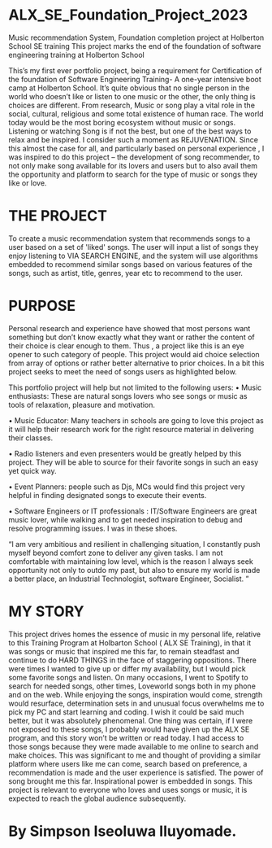 # ALX_SE_Foundation_Project_2023

Music recommendation System, Foundation completion project at Holberton School SE training This project marks the end of the
foundation of software engineering training at Holberton School

This’s my first ever portfolio project, being a requirement for Certification of the foundation of Software Engineering Training-
A one-year intensive boot camp at Holberton School. It’s quite obvious that no single person in the world who doesn’t like or listen
to one music or the other, the only thing is choices are different. From research, Music or song play a vital role in the social, 
cultural, religious and some total existence of human race. The world today would be the most boring ecosystem without music or 
songs. Listening or watching Song is if not the best, but one of the best ways to relax and be inspired. I consider such a moment 
as REJUVENATION. Since this almost the case for all, and particularly based on personal experience , I was inspired to do this
project – the development of song recommender, to not only make song available for its lovers and users but to also avail them
the opportunity and platform to search for the type of music or songs they like or love.


# THE PROJECT 

To create a music recommendation system that recommends songs to a user based on a set of 'liked' songs. The user will input a list 
of songs they enjoy listening to VIA SEARCH ENGINE, and the system will use algorithms embedded to recommend similar songs based on 
various features of the songs, such as artist, title, genres, year etc to recommend to the user.

# PURPOSE 
Personal research and experience have showed that most persons want something but don’t know exactly what they want or 
rather the content of their choice is clear enough to them. Thus , a project like this is an eye opener to such category of people. 
This project would aid choice selection from array of options or rather better alternative to prior choices. In a bit this project 
seeks to meet the need of songs users as highlighted below.


This portfolio project will help but not limited to the following users: • Music enthusiasts: These are natural songs lovers who 
see songs or music as tools of relaxation, pleasure and motivation.

• Music Educator: Many teachers in schools are going to love this project as it will help their research work for the right resource
 material in delivering their classes.

• Radio listeners and even presenters would be greatly helped by this project. They will be able to source for their favorite songs 
in such an easy yet quick way.

• Event Planners: people such as Djs, MCs would find this project very helpful in finding designated songs to execute their events.

• Software Engineers or IT professionals : IT/Software Engineers are great music lover, while walking and to get needed inspiration 
to debug and resolve programming issues. I was in these shoes.

“I am very ambitious and resilient in challenging situation, I constantly push myself beyond comfort zone to deliver any given tasks.
I am not comfortable with maintaining low level, which is the reason I always seek opportunity not only to outdo my past, but also 
to ensure my world is made a better place, an Industrial Technologist, software Engineer, Socialist. ”



# MY STORY

This project drives homes the essence of music in my personal life, relative to this Training Program at Holbarton School 
( ALX SE Training), in that it was songs or music that inspired me this far, to remain steadfast and continue to do HARD 
THINGS in the face of staggering oppositions. There were times I wanted to give up or differ my availability, but I would pick 
some favorite songs and listen. On many occasions, I went to Spotify to search for needed songs, other times, Loveworld songs both
 in my phone and on the web. While enjoying the songs, inspiration would come, strength would resurface, determination sets in and 
unusual focus overwhelms me to pick my PC and start learning and coding. I wish it could be said much better, but it was absolutely
 phenomenal. One thing was certain, if I were not exposed to these songs, I probably would have given up the ALX SE program, and 
this story won’t be written or read today. I had access to those songs because they were made available to me online to search and
 make choices. This was significant to me and thought of providing a similar platform where users like me can come, search based on
 preference, a recommendation is made and the user experience is satisfied. The power of song brought me this far. Inspirational 
power is embedded in songs. This project is relevant to everyone who loves and uses songs or music, it is expected to reach the 
global audience subsequently.

# By Simpson Iseoluwa Iluyomade.